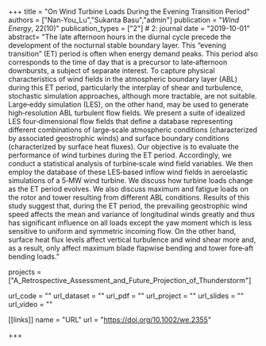 +++
title = "On Wind Turbine Loads During the Evening Transition Period"
authors = ["Nan-You_Lu","Sukanta Basu","admin"]
publication = "*Wind Energy*, 22(10)"
publication_types = ["2"] # 2: journal
date = "2019-10-01"
abstract= "The late afternoon hours in the diurnal cycle precede the development of the nocturnal stable boundary layer. This “evening transition” (ET) period is often when energy demand peaks. This period also corresponds to the time of day that is a precursor to late‐afternoon downbursts, a subject of separate interest. To capture physical characteristics of wind fields in the atmospheric boundary layer (ABL) during this ET period, particularly the interplay of shear and turbulence, stochastic simulation approaches, although more tractable, are not suitable. Large‐eddy simulation (LES), on the other hand, may be used to generate high‐resolution ABL turbulent flow fields. We present a suite of idealized LES four‐dimensional flow fields that define a database representing different combinations of large‐scale atmospheric conditions (characterized by associated geostrophic winds) and surface boundary conditions (characterized by surface heat fluxes). Our objective is to evaluate the performance of wind turbines during the ET period. Accordingly, we conduct a statistical analysis of turbine‐scale wind field variables. We then employ the database of these LES‐based inflow wind fields in aeroelastic simulations of a 5‐MW wind turbine. We discuss how turbine loads change as the ET period evolves. We also discuss maximum and fatigue loads on the rotor and tower resulting from different ABL conditions. Results of this study suggest that, during the ET period, the prevailing geostrophic wind speed affects the mean and variance of longitudinal winds greatly and thus has significant influence on all loads except the yaw moment which is less sensitive to uniform and symmetric incoming flow. On the other hand, surface heat flux levels affect vertical turbulence and wind shear more and, as a result, only affect maximum blade flapwise bending and tower fore‐aft bending loads."

projects = ["A_Retrospective_Assessment_and_Future_Projection_of_Thunderstorm"]

url_code = ""
url_dataset = ""
url_pdf = ""
url_project = ""
url_slides = ""
url_video = ""

[[links]]
    name = "URL"
    url = "https://doi.org/10.1002/we.2355"

+++
